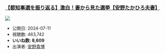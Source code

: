 ### [【都知事選を振り返る】激白！妻から見た選挙【安野たかひろ夫妻】](https://www.youtube.com/watch?v=-HcHYKuQElo)
[![](https://img.youtube.com/vi/-HcHYKuQElo/sddefault.jpg)](https://www.youtube.com/watch?v=-HcHYKuQElo)
-   公開日: 2024-07-11
-   視聴数: 463,742
-   **いいね数: 8,609**
-   出演者: [安野貴博](/rehacq_fan/people/安野貴博 "wikilink")
